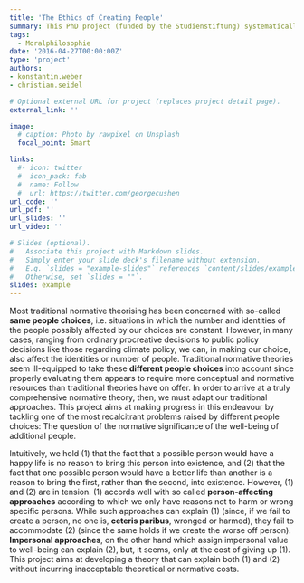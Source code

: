 ```yaml
---
title: 'The Ethics of Creating People'
summary: This PhD project (funded by the Studienstiftung) systematically investigating the usability demand on moral theories.
tags:
  - Moralphilosophie
date: '2016-04-27T00:00:00Z'
type: 'project'
authors:
- konstantin.weber
- christian.seidel

# Optional external URL for project (replaces project detail page).
external_link: ''

image:
  # caption: Photo by rawpixel on Unsplash
  focal_point: Smart

links:
  #- icon: twitter
  #  icon_pack: fab
  #  name: Follow
  #  url: https://twitter.com/georgecushen
url_code: ''
url_pdf: ''
url_slides: ''
url_video: ''

# Slides (optional).
#   Associate this project with Markdown slides.
#   Simply enter your slide deck's filename without extension.
#   E.g. `slides = "example-slides"` references `content/slides/example-slides.md`.
#   Otherwise, set `slides = ""`.
slides: example
---
```


Most traditional normative theorising has been concerned with so-called **same people choices**, i.e. situations in which the number and identities of the people possibly affected by our choices are constant. However, in many cases, ranging from ordinary procreative decisions to public policy decisions like those regarding climate policy, we can, in making our choice, also affect the identities or number of people. Traditional normative theories seem ill-equipped to take these **different people choices** into account since properly evaluating them appears to require more conceptual and normative resources than traditional theories have on offer. In order to arrive at a truly comprehensive normative theory, then, we must adapt our traditional approaches. This project aims at making progress in this endeavour by tackling one of the most recalcitrant problems raised by different people choices: The question of the normative significance of the well-being of additional people.

Intuitively, we hold (1) that the fact that a possible person would have a happy life is no reason to bring this person into existence, and (2) that the fact that one possible person would have a better life than another is a reason to bring the first, rather than the second, into existence. However, (1) and (2) are in tension. (1) accords well with so called **person-affecting approaches** according to which we only have reasons not to harm or wrong specific persons. While such approaches can explain (1) (since, if we fail to create a person, no one is, **ceteris paribus**, wronged or harmed), they fail to accommodate (2) (since the same holds if we create the worse off person). **Impersonal approaches**, on the other hand which assign impersonal value to well-being can explain (2), but, it seems, only at the cost of giving up (1). This project aims at developing a theory that can explain both (1) and (2) without incurring inacceptable theoretical or normative costs.
